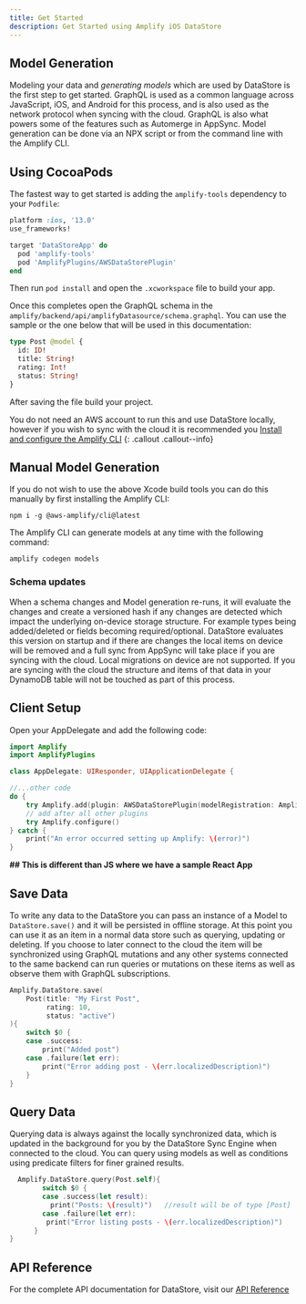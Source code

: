 ```yaml
---
title: Get Started
description: Get Started using Amplify iOS DataStore
---
```


## Model Generation

Modeling your data and *generating models* which are used by DataStore is the first step to get started. GraphQL is used as a common language across JavaScript, iOS, and Android for this process, and is also used as the network protocol when syncing with the cloud. GraphQL is also what powers some of the features such as Automerge in AppSync. Model generation can be done via an NPX script or from the command line with the Amplify CLI.

## Using CocoaPods

The fastest way to get started is adding the `amplify-tools` dependency to your `Podfile`:

```ruby
platform :ios, '13.0'
use_frameworks!

target 'DataStoreApp' do
  pod 'amplify-tools'
  pod 'AmplifyPlugins/AWSDataStorePlugin'
end
```

Then run `pod install` and open the `.xcworkspace` file to build your app.

Once this completes open the GraphQL schema in the `amplify/backend/api/amplifyDatasource/schema.graphql`. You can use the sample or the one below that will be used in this documentation:

```graphql
type Post @model {
  id: ID!
  title: String!
  rating: Int!
  status: String!
}
```

After saving the file build your project.

You do not need an AWS account to run this and use DataStore locally, however if you wish to sync with the cloud it is recommended you [Install and configure the Amplify CLI](..)
{: .callout .callout--info}

## Manual Model Generation

If you do not wish to use the above Xcode build tools you can do this manually by first installing the Amplify CLI:

```
npm i -g @aws-amplify/cli@latest
```

The Amplify CLI can generate models at any time with the following command:

```
amplify codegen models
```

### Schema updates

When a schema changes and Model generation re-runs, it will evaluate the changes and create a versioned hash if any changes are detected which impact the underlying on-device storage structure. For example types being added/deleted or fields becoming required/optional. DataStore evaluates this version on startup and if there are changes the local items on device will be removed and a full sync from AppSync will take place if you are syncing with the cloud. Local migrations on device are not supported. If you are syncing with the cloud the structure and items of that data in your DynamoDB table will not be touched as part of this process.

## Client Setup

Open your AppDelegate and add the following code:

```swift
import Amplify
import AmplifyPlugins

class AppDelegate: UIResponder, UIApplicationDelegate {

//...other code
do {
    try Amplify.add(plugin: AWSDataStorePlugin(modelRegistration: AmplifyModels()))
    // add after all other plugins
    try Amplify.configure()
} catch {
    print("An error occurred setting up Amplify: \(error)")
}
```
**## This is different than JS where we have a sample React App**

## Save Data

To write any data to the DataStore you can pass an instance of a Model to `DataStore.save()` and it will be persisted in offline storage. At this point you can use it as an item in a normal data store such as querying, updating or deleting. If you choose to later connect to the cloud the item will be synchronized using GraphQL mutations and any other systems connected to the same backend can run queries or mutations on these items as well as observe them with GraphQL subscriptions.

```swift
Amplify.DataStore.save(
    Post(title: "My First Post",
         rating: 10,
         status: "active")
){
    switch $0 {
    case .success:
        print("Added post")
    case .failure(let err):
        print("Error adding post - \(err.localizedDescription)")
    }
}
```

## Query Data

Querying data is always against the locally synchronized data, which is updated in the background for you by the DataStore Sync Engine when connected to the cloud. You can query using models as well as conditions using predicate filters for finer grained results.

```swift
  Amplify.DataStore.query(Post.self){
        switch $0 {
        case .success(let result):
          print("Posts: \(result)")   //result will be of type [Post]
        case .failure(let err):
         print("Error listing posts - \(err.localizedDescription)")
      }
}
```

## API Reference   

For the complete API documentation for DataStore, visit our [API Reference](https://aws-amplify.github.io/amplify-ios/api/classes/datastoreclass.html)
